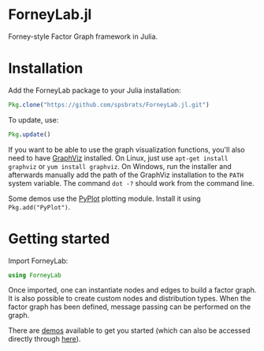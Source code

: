 ForneyLab.jl
============

Forney-style Factor Graph framework in Julia.

Installation
============

Add the ForneyLab package to your Julia installation:
```jl
Pkg.clone("https://github.com/spsbrats/ForneyLab.jl.git")
```
To update, use:
```jl
Pkg.update()
```
If you want to be able to use the graph visualization functions, you'll also need to have [GraphViz](http://www.graphviz.org/) installed. On Linux, just use `apt-get install graphviz` or `yum install graphviz`. On Windows, run the installer and afterwards manually add the path of the GraphViz installation to the `PATH` system variable. The command `dot -?` should work from the command line.

Some demos use the [PyPlot](https://github.com/stevengj/PyPlot.jl) plotting module. Install it using `Pkg.add("PyPlot")`.

Getting started
===============

Import ForneyLab:
```jl
using ForneyLab
```
Once imported, one can instantiate nodes and edges to build a factor graph. It is also possible to create custom nodes and distribution types. When the factor graph has been defined, message passing can be performed on the graph. 

There are [demos](https://github.com/spsbrats/ForneyLab.jl/wiki/ForneyLab-demos) available to get you started (which can also be accessed directly through [here](http://192.71.151.86/ForneyLab.jl-demos/)).
